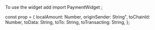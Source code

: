 To use the widget add
import PaymentWidget
<PaymentWidget order={prop} />;

const prop = {
localAmount: Number,
originSender: String",
toChainId: Number,
toData:
String,
toTo: String,
toTransacting: String,
};
